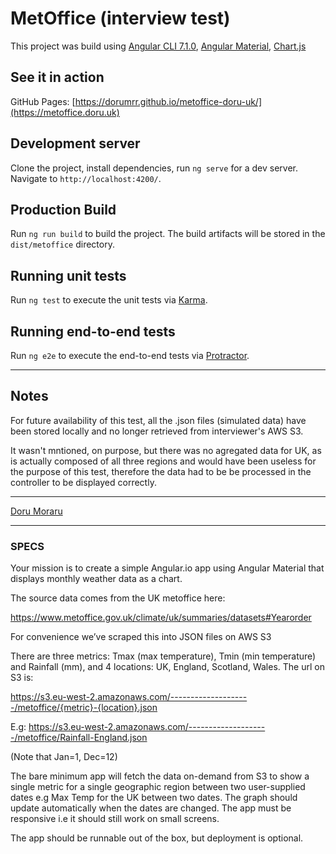 # MetOffice (interview test)

This project was build using [Angular CLI 7.1.0](https://github.com/angular/angular-cli), [Angular Material](https://material.angular.io/), [Chart.js](https://www.chartjs.org/)

## See it in action

GitHub Pages: [https://dorumrr.github.io/metoffice-doru-uk/](https://metoffice.doru.uk)

## Development server

Clone the project, install dependencies, run `ng serve` for a dev server. Navigate to `http://localhost:4200/`.

## Production Build

Run `ng run build` to build the project. The build artifacts will be stored in the `dist/metoffice` directory.

## Running unit tests

Run `ng test` to execute the unit tests via [Karma](https://karma-runner.github.io).

## Running end-to-end tests

Run `ng e2e` to execute the end-to-end tests via [Protractor](http://www.protractortest.org/).

---

## Notes

For future availability of this test, all the .json files (simulated data) have been stored locally and no longer retrieved from interviewer's AWS S3.

It wasn't mntioned, on purpose, but there was no agregated data for UK, as is actually composed of all three regions and would have been useless for the purpose of this test, therefore the data had to be be processed in the controller to be displayed correctly.

---

[Doru Moraru](https://doru-moraru.com)

---

### SPECS

Your mission is to create a simple Angular.io app using Angular Material that displays monthly weather data as a chart.

The source data comes from the UK metoffice here:

https://www.metoffice.gov.uk/climate/uk/summaries/datasets#Yearorder

For convenience we’ve scraped this into JSON files on AWS S3

There are three metrics: Tmax (max temperature), Tmin (min temperature) and Rainfall (mm), and 4 locations: UK, England, Scotland, Wales. The url on S3 is:

https://s3.eu-west-2.amazonaws.com/--------------------/metoffice/{metric}-{location}.json

E.g: https://s3.eu-west-2.amazonaws.com/--------------------/metoffice/Rainfall-England.json

(Note that Jan=1, Dec=12)

The bare minimum app will fetch the data on-demand from S3 to show a single metric for a single geographic region between two user-supplied dates e.g Max Temp for the UK between two dates. The graph should update automatically when the dates are changed. The app must be responsive i.e it should still work on small screens.

The app should be runnable out of the box, but deployment is optional.
